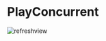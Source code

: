 # PlayConcurrent

![refreshview](https://cloud.githubusercontent.com/assets/3691022/25383624/414d0568-2a00-11e7-9dad-4d297e2923ee.gif)

